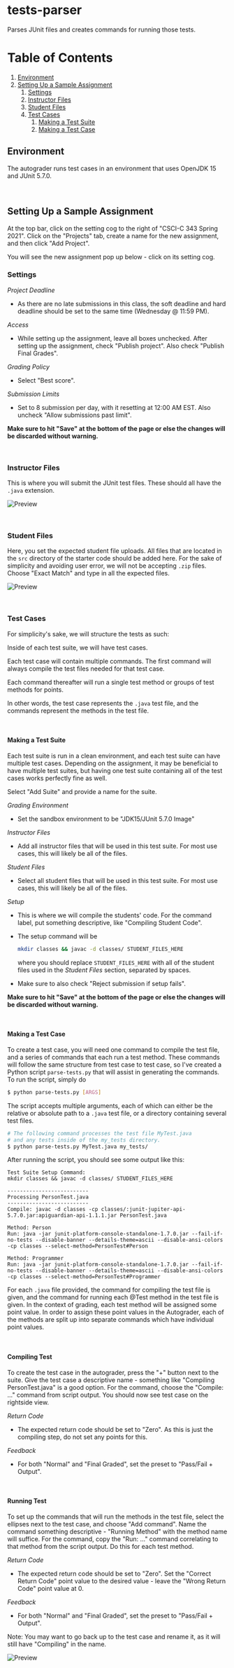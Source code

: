 # tests-parser
Parses JUnit files and creates commands for running those tests.

# Table of Contents
1. [Environment](#environment)
2. [Setting Up a Sample Assignment](#setting-up-a-sample-assignment)
    1. [Settings](#settings)
    2. [Instructor Files](#instructor-files)
    3. [Student Files](#student-files)
    4. [Test Cases](#test-cases)
        1. [Making a Test Suite](#making-a-test-suite)
        2. [Making a Test Case](#making-a-test-case)

## Environment
The autograder runs test cases in an environment that uses OpenJDK 15 and JUnit 5.7.0.

&nbsp;

## Setting Up a Sample Assignment
At the top bar, click on the setting cog to the right of "CSCI-C 343 Spring 2021". Click on the "Projects" tab, create a name for the new assignment, and then click "Add Project".

You will see the new assignment pop up below - click on its setting cog.

### Settings 
*Project Deadline*

- As there are no late submissions in this class, the soft deadline and hard deadline should be set to the same time (Wednesday @ 11:59 PM).

*Access*

- While setting up the assignment, leave all boxes unchecked. After setting up the assignment, check "Publish project". Also check "Publish Final Grades".

*Grading Policy*

- Select "Best score".

*Submission Limits*

- Set to 8 submission per day, with it resetting at 12:00 AM EST. Also uncheck "Allow submissions past limit".


**Make sure to hit "Save" at the bottom of the page or else the changes will be discarded without warning.**

&nbsp;

### Instructor Files
This is where you will submit the JUnit test files. These should all have the `.java` extension.

![Preview](https://i.imgur.com/Jy2qhwn.png)

&nbsp;

### Student Files
Here, you set the expected student file uploads. All files that are located in the `src` directory of the starter code should be added here. For the sake of simplicity and avoiding user error, we will not be accepting `.zip` files. Choose "Exact Match" and type in all the expected files.

![Preview](https://i.imgur.com/DZzT9DR.png)

&nbsp;

### Test Cases
For simplicity's sake, we will structure the tests as such:

Inside of each test suite, we will have test cases.

Each test case will contain multiple commands. The first command will always compile the test files needed for that test case.

Each command thereafter will run a single test method or groups of test methods for points.

In other words, the test case represents the `.java` test file, and the commands represent the methods in the test file.

&nbsp;

#### Making a Test Suite
Each test suite is run in a clean environment, and each test suite can have multiple test cases. Depending on the assignment, it may be beneficial to have multiple test suites, but having one test suite containing all of the test cases works perfectly fine as well.

Select "Add Suite" and provide a name for the suite.

*Grading Environment*

- Set the sandbox environment to be "JDK15/JUnit 5.7.0 Image"

*Instructor Files*

- Add all instructor files that will be used in this test suite. For most use cases, this will likely be all of the files.

*Student Files*

- Select all student files that will be used in this test suite. For most use cases, this will likely be all of the files.

*Setup*

- This is where we will compile the students' code. For the command label, put something descriptive, like "Compiling Student Code".

- The setup command will be
    ```bash
    mkdir classes && javac -d classes/ STUDENT_FILES_HERE
    ```
    where you should replace `STUDENT_FILES_HERE` with all of the student files used in the *Student Files* section, separated by spaces.
    
- Make sure to also check "Reject submission if setup fails".

**Make sure to hit "Save" at the bottom of the page or else the changes will be discarded without warning.**

&nbsp;

#### Making a Test Case
To create a test case, you will need one command to compile the test file, and a series of commands that each run a test method. These commands will follow the same structure from test case to test case, so I've created a Python script `parse-tests.py` that will assist in generating the commands. To run the script, simply do

```bash
$ python parse-tests.py [ARGS]
```

The script accepts multiple arguments, each of which can either be the relative or absolute path to a `.java` test file, or a directory containing several test files.

```bash
# The following command processes the test file MyTest.java
# and any tests inside of the my_tests directory.
$ python parse-tests.py MyTest.java my_tests/
```

After running the script, you should see some output like this:

```
Test Suite Setup Command:
mkdir classes && javac -d classes/ STUDENT_FILES_HERE

--------------------------
Processing PersonTest.java
--------------------------
Compile: javac -d classes -cp classes/:junit-jupiter-api-5.7.0.jar:apiguardian-api-1.1.1.jar PersonTest.java

Method: Person
Run: java -jar junit-platform-console-standalone-1.7.0.jar --fail-if-no-tests --disable-banner --details-theme=ascii --disable-ansi-colors -cp classes --select-method=PersonTest#Person

Method: Programmer
Run: java -jar junit-platform-console-standalone-1.7.0.jar --fail-if-no-tests --disable-banner --details-theme=ascii --disable-ansi-colors -cp classes --select-method=PersonTest#Programmer
```

For each `.java` file provided, the command for compiling the test file is given, and the command for running each @Test method in the test file is given. In the context of grading, each test method will be assigned some point value. In order to assign these point values in the Autograder, each of the methods are split up into separate commands which have individual point values.

&nbsp;

#### Compiling Test
To create the test case in the autograder, press the "+" button next to the suite. Give the test case a descriptive name - something like "Compiling PersonTest.java" is a good option. For the command, choose the "Compile: ..." command from script output. You should now see test case on the rightside view.

*Return Code*

- The expected return code should be set to "Zero". As this is just the compiling step, do not set any points for this.

*Feedback*

- For both "Normal" and "Final Graded", set the preset to "Pass/Fail + Output".

&nbsp;

#### Running Test
To set up the commands that will run the methods in the test file, select the ellipses next to the test case, and choose "Add command". Name the command something descriptive - "Running Method" with the method name will suffice. For the command, copy the "Run: ..." command correlating to that method from the script output. Do this for each test method.

*Return Code*

- The expected return code should be set to "Zero". Set the "Correct Return Code" point value to the desired value - leave the "Wrong Return Code" point value at 0.

*Feedback*

- For both "Normal" and "Final Graded", set the preset to "Pass/Fail + Output".

Note: You may want to go back up to the test case and rename it, as it will still have "Compiling" in the name.

![Preview](https://i.imgur.com/HTl7CYt.png)
